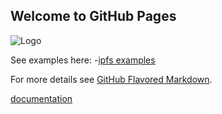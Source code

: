 ## Welcome to GitHub Pages

![Logo](https://web3examples.github.io/logo.png)

See examples here:
-[ipfs examples](https://github.com/web3examples/ipfs)

For more details see [GitHub Flavored Markdown](https://guides.github.com/features/mastering-markdown/).

 [documentation](https://help.github.com/categories/github-pages-basics/)
